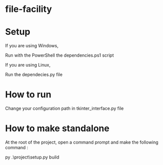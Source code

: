 # file-facility

# Setup

If you are using Windows,

Run with the PowerShell the dependencies.ps1 script

If you are using Linux,

Run the dependecies.py file

# How to run

Change your configuration path in tkinter_interface.py file

# How to make standalone

At the root of the project, open a command prompt and make the following command :

py .\project\setup.py build
